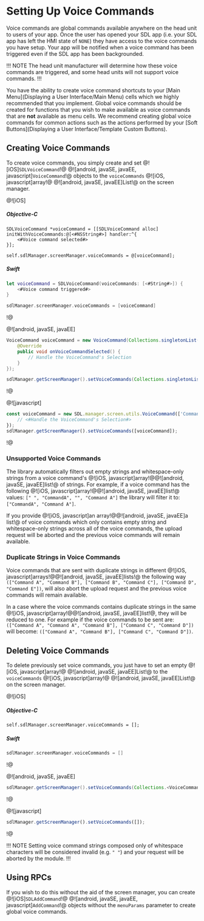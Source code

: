 # Setting Up Voice Commands
Voice commands are global commands available anywhere on the head unit to users of your app. Once the user has opened your SDL app (i.e. your SDL app has left the HMI state of `NONE`) they have access to the voice commands you have setup. Your app will be notified when a voice command has been triggered even if the SDL app has been backgrounded.

!!! NOTE
The head unit manufacturer will determine how these voice commands are triggered, and some head units will not support voice commands.
!!!

You have the ability to create voice command shortcuts to your [Main Menu](Displaying a User Interface/Main Menu) cells which we highly recommended that you implement. Global voice commands should be created for functions that you wish to make available as voice commands that are **not** available as menu cells. We recommend creating global voice commands for common actions such as the actions performed by your [Soft Buttons](Displaying a User Interface/Template Custom Buttons).


## Creating Voice Commands
To create voice commands, you simply create and set @![iOS]`SDLVoiceCommand`!@ @![android, javaSE, javaEE, javascript]`VoiceCommand`!@ objects to the `voiceCommands`  @![iOS, javascript]array!@ @![android, javaSE, javaEE]List!@ on the screen manager.

@![iOS]
##### Objective-C
```objc
SDLVoiceCommand *voiceCommand = [[SDLVoiceCommand alloc] initWithVoiceCommands:@[<#NSString#>] handler:^{
    <#Voice command selected#>
}];

self.sdlManager.screenManager.voiceCommands = @[voiceCommand];
```

##### Swift
```swift
let voiceCommand = SDLVoiceCommand(voiceCommands: [<#String#>]) {
    <#Voice command triggered#>
}

sdlManager.screenManager.voiceCommands = [voiceCommand]
```
!@

@![android, javaSE, javaEE]
```java
VoiceCommand voiceCommand = new VoiceCommand(Collections.singletonList("Command One"), new VoiceCommandSelectionListener() {
    @Override
    public void onVoiceCommandSelected() {
        // Handle the VoiceCommand's Selection
    }
});

sdlManager.getScreenManager().setVoiceCommands(Collections.singletonList(voiceCommand));
```
!@

@![javascript]
```js
const voiceCommand = new SDL.manager.screen.utils.VoiceCommand(['Command One'], function () {
    // <#Handle the VoiceCommand's Selection#>
});
sdlManager.getScreenManager().setVoiceCommands([voiceCommand]);
```
!@

### Unsupported Voice Commands
The library automatically filters out empty strings and whitespace-only strings from a voice command's @![iOS, javascript]array!@@![android, javaSE, javaEE]list!@ of strings. For example, if a voice command has the following @![iOS, javascript]array!@@![android, javaSE, javaEE]list!@ values: `[" ", "CommandA", "", "Command A"]` the library will filter it to: `["CommandA", "Command A"]`.

If you provide @![iOS, javascript]an array!@@![android, javaSE, javaEE]a list!@ of voice commands which only contains empty string and whitespace-only strings across all of the voice commands, the upload request will be aborted and the previous voice commands will remain available.

### Duplicate Strings in Voice Commands
Voice commands that are sent with duplicate strings in different @![iOS, javascript]arrays!@@![android, javaSE, javaEE]lists!@ the following way `(["Command A", "Command B"], ["Command B", "Command C"], ["Command D", "Command E"])`, will also abort the upload request and the previous voice commands will remain available.

In a case where the voice commands contains duplicate strings in the same @![iOS, javascript]array!@@![android, javaSE, javaEE]list!@, they will be reduced to one. For example if the voice commands to be sent are: `(["Command A", "Command A", "Command B"], ["Command C", "Command D"])` will become: `(["Command A", "Command B"], ["Command C", "Command D"])`.

## Deleting Voice Commands
To delete previously set voice commands, you just have to set an empty @![iOS, javascript]array!@ @![android, javaSE, javaEE]List!@ to the `voiceCommands` @![iOS, javascript]array!@ @![android, javaSE, javaEE]List!@ on the screen manager.

@![iOS]
##### Objective-C
```objc
self.sdlManager.screenManager.voiceCommands = [];
```

##### Swift
```swift
sdlManager.screenManager.voiceCommands = []
```
!@

@![android, javaSE, javaEE]
```java
sdlManager.getScreenManager().setVoiceCommands(Collections.<VoiceCommand>emptyList());
```
!@

@![javascript]
```js
sdlManager.getScreenManager().setVoiceCommands([]);
```
!@

!!! NOTE
Setting voice command strings composed only of whitespace characters will be considered invalid (e.g.  `" "`) and your request will be aborted by the module.
!!!

## Using RPCs
If you wish to do this without the aid of the screen manager, you can create @![iOS]`SDLAddCommand`!@ @![android, javaSE, javaEE, javascript]`AddCommand`!@ objects without the `menuParams` parameter to create global voice commands.
